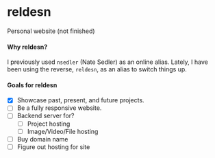 # reldesn

Personal website (not finished)

#### Why reldesn?
I previously used `nsedler` (Nate Sedler) as an online alias.  Lately, I have been using the reverse, `reldesn`, as an alias to switch things up.

#### Goals for reldesn
- [x] Showcase past, present, and future projects.
- [ ] Be a fully responsive website.
- [ ] Backend server for?
  - [ ] Project hosting
  - [ ] Image/Video/File hosting
- [ ] Buy domain name
- [ ] Figure out hosting for site